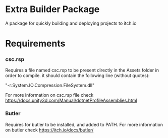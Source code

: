 # Extra Builder Package
A package for quickly building and deploying projects to itch.io

# Requirements
### csc.rsp
Requires a file named csc.rsp to be present directly in the Assets folder in order to compile.
it should contain the following line (without quotes):

"-r:System.IO.Compression.FileSystem.dll"

For more information on csc.rsp file check https://docs.unity3d.com/Manual/dotnetProfileAssemblies.html

### Butler
Requires for butler to be installed, and added to PATH.
For more information on butler check https://itch.io/docs/butler/
